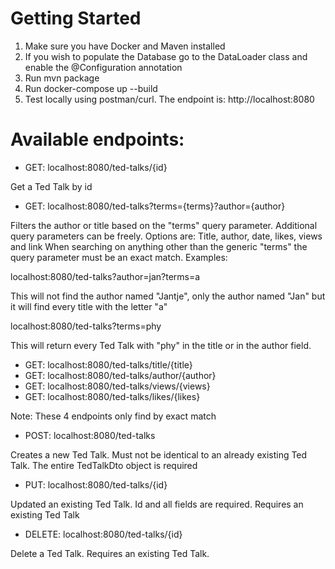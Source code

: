 # Getting Started

1. Make sure you have Docker and Maven installed
2. If you wish to populate the Database go to the DataLoader class and enable the @Configuration annotation
3. Run mvn package
4. Run docker-compose up --build
5. Test locally using postman/curl. The endpoint is: http://localhost:8080

# Available endpoints:
- GET: localhost:8080/ted-talks/{id}

Get a Ted Talk by id

- GET: localhost:8080/ted-talks?terms={terms}?author={author}

Filters the author or title based on the "terms" query parameter. Additional query parameters can be freely.
Options are: Title, author, date, likes, views and link
When searching on anything other than the generic "terms" the query parameter must be an exact match. Examples:

localhost:8080/ted-talks?author=jan?terms=a

This will not find the author named "Jantje", only the author named "Jan" but it will find every title with the letter "a"

localhost:8080/ted-talks?terms=phy

This will return every Ted Talk with "phy" in the title or in the author field.

- GET: localhost:8080/ted-talks/title/{title}
- GET: localhost:8080/ted-talks/author/{author}
- GET: localhost:8080/ted-talks/views/{views}
- GET: localhost:8080/ted-talks/likes/{likes}

Note: These 4 endpoints only find by exact match

- POST: localhost:8080/ted-talks

Creates a new Ted Talk. Must not be identical to an already existing Ted Talk. The entire TedTalkDto object is required

- PUT: localhost:8080/ted-talks/{id}

Updated an existing Ted Talk. Id and all fields are required. Requires an existing Ted Talk

- DELETE: localhost:8080/ted-talks/{id}

Delete a Ted Talk. Requires an existing Ted Talk.
